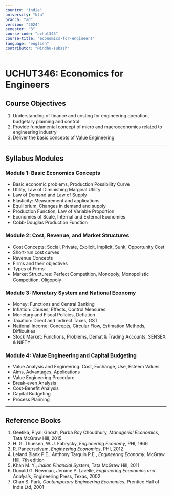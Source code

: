 ```yaml
--- 
country: "india"
university: "ktu"
branch: "ad" 
version: "2024"
semester: "3"
course-code: "uchut346"
course-title: "economics-for-engineers"
language: "english"
contributor: "@indhu-subash"
---
```


# UCHUT346: Economics for Engineers

## Course Objectives

1. Understanding of finance and costing for engineering operation, budgetary planning and control  
2. Provide fundamental concept of micro and macroeconomics related to engineering industry  
3. Deliver the basic concepts of Value Engineering  

---

## Syllabus Modules

### Module 1: Basic Economics Concepts
- Basic economic problems, Production Possibility Curve  
- Utility, Law of Diminishing Marginal Utility  
- Law of Demand and Law of Supply  
- Elasticity: Measurement and applications  
- Equilibrium, Changes in demand and supply  
- Production Function, Law of Variable Proportion  
- Economies of Scale, Internal and External Economies  
- Cobb-Douglas Production Function  

### Module 2: Cost, Revenue, and Market Structures
- Cost Concepts: Social, Private, Explicit, Implicit, Sunk, Opportunity Cost  
- Short-run cost curves  
- Revenue Concepts  
- Firms and their objectives  
- Types of Firms  
- Market Structures: Perfect Competition, Monopoly, Monopolistic Competition, Oligopoly  

### Module 3: Monetary System and National Economy
- Money: Functions and Central Banking  
- Inflation: Causes, Effects, Control Measures  
- Monetary and Fiscal Policies, Deflation  
- Taxation: Direct and Indirect Taxes, GST  
- National Income: Concepts, Circular Flow, Estimation Methods, Difficulties  
- Stock Market: Functions, Problems, Demat & Trading Accounts, SENSEX & NIFTY  

### Module 4: Value Engineering and Capital Budgeting
- Value Analysis and Engineering: Cost, Exchange, Use, Esteem Values  
- Aims, Advantages, Applications  
- Value Engineering Procedure  
- Break-even Analysis  
- Cost-Benefit Analysis  
- Capital Budgeting  
- Process Planning  

---

## Reference Books

1. Geetika, Piyali Ghosh, Purba Roy Choudhury, *Managerial Economics*, Tata McGraw Hill, 2015  
2. H. G. Thuesen, W. J. Fabrycky, *Engineering Economy*, PHI, 1966  
3. R. Paneerselvam, *Engineering Economics*, PHI, 2012  
4. Leland Blank P.E., Anthony Tarquin P.E., *Engineering Economy*, McGraw Hill, 7th edition  
5. Khan M. Y., *Indian Financial System*, Tata McGraw Hill, 2011  
6. Donald G. Newman, Jerome P. Lavelle, *Engineering Economics and Analysis*, Engineering Press, Texas, 2002  
7. Chan S. Park, *Contemporary Engineering Economics*, Prentice Hall of India Ltd, 2001  
